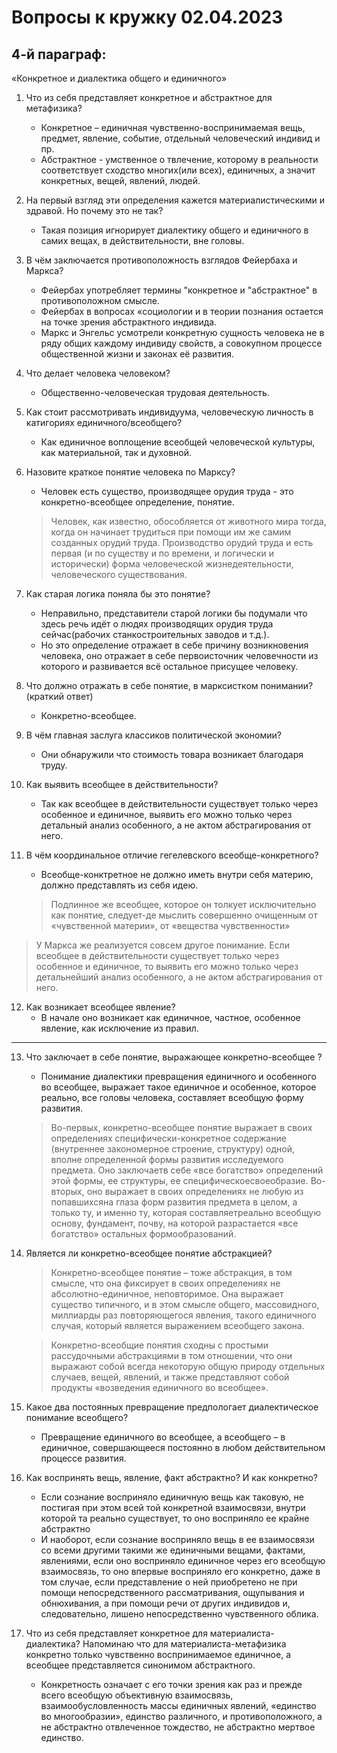 # Вопросы к кружку 02.04.2023

## 4-й параграф:
«Конкретное и диалектика общего и единичного»

1. Что из себя представляет конкретное и абстрактное для метафизика?
    - Конкретное – единичная чувственно-воспринимаемая вещь, предмет, явление, событие, отдельный человеческий индивид и пр. 
    - Абстрактное - умственное о твлечение, которому в реальности соответствует сходство многих(или всех), единичных, а значит конкретных, вещей, явлений, людей.

2. На первый взгляд эти определения кажется материалистическими и здравой. Но почему это не так?
    -  Такая позиция игнорирует диалектику общего и единичного в самих вещах, в действительности, вне головы.

3. В чём заключается противоположность взглядов Фейербаха и Маркса?
    - Фейербах употребляет термины "конкретное и "абстрактное" в противоположном смысле.
    - Фейербах в вопросах «социологии и в теории познания остается на точке зрения абстрактного индивида.
    - Маркс и Энгельс усмотрели конкретную сущность человека не в ряду общих каждому индивиду свойств, а совокупном процессе общественной жизни и законах её развития.

4. Что делает человека человеком?
    - Общественно-человеческая трудовая деятельность.

5. Как стоит рассмотривать индивидуума, человеческую личность в катигориях единичного/всеобщего?
    - Как единичное воплощение всеобщей человеческой культуры, как материальной, так и духовной.

6. Назовите краткое понятие человека по Марксу?
     - Человек есть существо, производящее орудия труда - это конкретно-всеобщее определение, понятие.

    >Человек, как известно, обособляется от животного мира тогда, когда он начинает трудиться при помощи им же самим созданных орудий труда. Производство орудий труда и есть первая (и по существу и по времени, и логически и исторически) форма человеческой жизнедеятельности, человеческого существования.

7. Как старая логика поняла бы это понятие?
    - Неправильно, представители старой логики бы подумали что здесь речь идёт о людях производящих орудия труда сейчас(рабочих станкостроительных заводов и т.д.).
    - Но это определение отражает в себе причину возникновения человека, оно отражает в себе первоисточник человечности из которого и развивается всё остальное присущее человеку.

8. Что должно отражать в себе понятие, в марксистком понимании?(краткий ответ)
    - Конкретно-всеобщее.

9. В чём главная заслуга классиков политической экономии?
    - Они обнаружили что стоимость товара возникает благодаря труду.

10. Как выявить всеобщее в действительности?
    - Так как всеобщее в действительности существует только через особенное и единичное, выявить его можно только через детальный анализ особенного, а не актом абстрагирования от него.

11. В чём координальное отличие гегелевского всеобще-конкретного?
    - Всеобще-конктретное не должно иметь внутри себя материю, должно представлять из себя идею.
    > Подлинное же всеобщее, которое он толкует исключительно как понятие, следует-де мыслить совершенно очищенным от «чувственной материи», от «вещества чувственности»

> У Маркса же реализуется совсем другое понимание. Если всеобщее в действительности существует только через особенное и единичное, то выявить его можно только через детальнейший анализ особенного, а не актом абстрагирования от него.

12. Как возникает всеобщее явление?
    - В начале оно возникает как единичное, частное, особенное явление, как исключение из правил.

_______________________________________________________

13. Что заключает в себе понятие, выражающее конкретно-всеобщее ?
    - Понимание диалектики превращения единичного и особенного во всеобщее, выражает такое единичное и особенное, которое реально, все головы человека, составляет всеобщую форму развития.

    >Во-первых, конкретно-всеобщее понятие выражает в своих определениях специфически-конкретное содержание (внутреннее закономерное строение, структуру) одной, вполне определенной формы развития исследуемого предмета. Оно заключаетв себе «все богатство» определений этой формы, ее структуры, ее специфическоесвоеобразие. Во-вторых, оно выражает в своих определениях не любую из попавшихсяна глаза форм развития предмета в целом, а только ту, и именно ту, которая составляетреально всеобщую основу, фундамент, почву, на которой разрастается «все богатство» остальных формообразований.

14. Является ли конкретно-всеобщее понятие абстракцией?
    >Конкретно-всеобщее понятие – тоже абстракция, в том смысле, что она фиксирует в своих определениях не абсолютно-единичное, неповторимое. Она выражает существо типичного, и в этом смысле общего, массовидного, миллиарды раз повторяющегося явления, такого единичного случая, который является выражением всеобщего закона.

    >Конкретно-всеобщие понятия сходны с простыми рассудочными абстракциями в том отношении, что они выражают собой всегда некоторую общую природу отдельных случаев, вещей, явлений, и также представляют собой продукты «возведения единичного во всеобщее».

15. Какое два постоянных превращение предпологает диалектическое понимание всеобщего?
    - Превращение единичного во всеобщее, а всеобщего – в единичное, совершающееся постоянно в любом действительном процессе развития.

16. Как воспринять вещь, явление, факт абстрактно? И как конкретно?
    - Если сознание восприняло единичную вещь как таковую, не постигая при этом всей той конкретной взаимосвязи, внутри которой та реально существует, то оно восприняло ее крайне абстрактно
    - И наоборот, если сознание восприняло вещь в ее взаимосвязи со всеми другими такими же единичными вещами, фактами, явлениями, если оно восприняло единичное через его всеобщую взаимосвязь, то оно впервые восприняло его конкретно, даже в том случае, если представление о ней приобретено не при помощи непосредственного рассматривания, ощупывания и обнюхивания, а при помощи речи от других индивидов и, следовательно, лишено непосредственно чувственного облика.

17. Что из себя представляет конкретное для материалиста-диалектика? Напоминаю что для материалиста-метафизика конкретно только чувственно воспринимаемое единичное, а всеобщее представляется синонимом абстрактного. 
    - Конкретность означает с его точки зрения как раз и прежде всего всеобщую объективную взаимосвязь, взаимообусловленность массы единичных явлений, «единство во многообразии», единство различного, и противоположного, а не абстрактно отвлеченное тождество, не абстрактно мертвое единство. 
